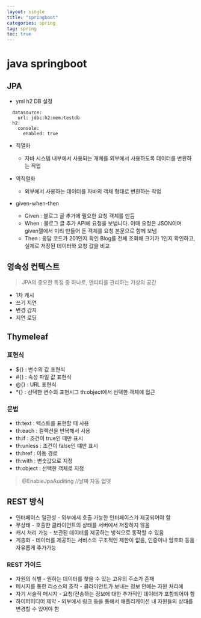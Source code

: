 ```yaml
---
layout: single
title: "springboot"
categories: spring
tag: spring
toc: true
--- 
```


# java springboot


## JPA

- yml h2 DB 설정
```
  datasource:
    url: jdbc:h2:mem:testdb
  h2:
    console:
      enabled: true
```

- 직열화
  - 자바 시스템 내부에서 사용되는 개체를 외부에서 사용하도록 데이터를 변환하는 작업
- 역직렬화
  - 외부에서 사용하는 데이터를 자바의 객체 형태로 변환하는 작업

- given-when-then
  - Given : 블로그 글 추가에 필요한 요청 객체를 만듬 
  - When : 블로그 글 추가 API에 요청을 보냅니다. 이때 요청은 JSON이며 given젤에서 미리 만들어 둔 객체를 요청 본문으로 함께 보냄
  - Then : 응답 코드가 201인지 확인 Blog를 전체 조회해 크기가 1인지 확인하고,  실제로 저장된 데이터와 요청 값을 비교

## 영속성 컨텍스트
> JPA의 중요한 특징 중 하나로, 엔티티를 관리하는 가상의 공간

- 1차 케시
- 쓰기 지연
- 변경 감지
- 지연 로딩



## Thymeleaf

### 표현식

- ${} : 변수의 값 표현식
- #{} : 속성 파일 값 표현식
- @{} : URL 표현식
- *{} : 선택한 변수의 표현시그 th:object에서 선택한 객체에 접근

### 문법

- th:text : 텍스트를 표현할 때 사용
- th:each : 컬렉션을 반복해서 사용
- th:if : 조건이 true인 때만 표시
- th:unless : 조건이 false인 떄만 표시
- th:href : 이동 경로
- th:with : 변숫값으로 지정
- th:object : 선택한 객체로 지정

> @EnableJpaAuditing //날짜 자동 업뎃

## REST 방식

- 인터페이스 일관성 - 외부에서 호출 가능한 인터페이스가 제공되어야 함
- 무상태 - 호출한 클라이언트의 상태를 서버에서 저장하지 않음
- 캐시 처리 가능 - 보관된 데이터를 제공하는 방식으로 동작할 수 있음
- 계층화 - 데이터를 제공하는 서비스의 구조적인 제한이 없음, 인증이나 암호화 등을 자유롭게 추가가능

### REST 가이드

- 자원의 식별 - 원하는 데이터를 찾을 수 있는 고유의 주소가 존재
- 메시지를 통한 리소스의 조작 - 클라이언트가 보내는 정보 안에는 자원 처리에 
- 자기 서술적 메시지 - 요청/전송하는 정보에 대한 추가적인 데이터가 포함되어야 함
- 하이퍼미디어 제약 - 외부에서 링크 등을 통해서 애플리케이션 내 자원들의 상태를 변경할 수 있어야 함

